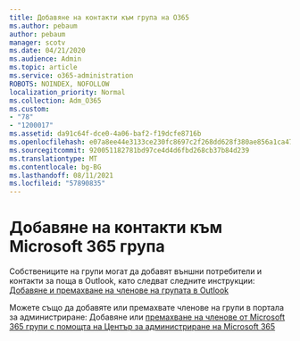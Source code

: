 ```yaml
---
title: Добавяне на контакти към група на O365
ms.author: pebaum
author: pebaum
manager: scotv
ms.date: 04/21/2020
ms.audience: Admin
ms.topic: article
ms.service: o365-administration
ROBOTS: NOINDEX, NOFOLLOW
localization_priority: Normal
ms.collection: Adm_O365
ms.custom:
- "78"
- "1200017"
ms.assetid: da91c64f-dce0-4a06-baf2-f19dcfe8716b
ms.openlocfilehash: e07a8ee44e3133ce230fc8697c2f268dd628f380ae856a1ca479d6da7bde7e4b
ms.sourcegitcommit: 920051182781bd97ce4d4d6fbd268cb37b84d239
ms.translationtype: MT
ms.contentlocale: bg-BG
ms.lasthandoff: 08/11/2021
ms.locfileid: "57890835"
---
```

# <a name="add-contacts-to-a-microsoft-365-group"></a>Добавяне на контакти към Microsoft 365 група

Собствениците на групи могат да добавят външни потребители и контакти за поща в Outlook, като следват следните инструкции: [Добавяне и премахване на членове на групата в Outlook](https://support.office.com/article/3b650f4a-5c9b-4f94-a1bb-0cca4b1091de?wt.mc_id=add_contacts_group.aspx)
  
Можете също да добавяте или премахвате членове на групи в портала за администриране: Добавяне или [премахване на членове от Microsoft 365 групи с помощта на Център за администриране на Microsoft 365](https://docs.microsoft.com/microsoft-365/admin/create-groups/add-or-remove-members-from-groups)